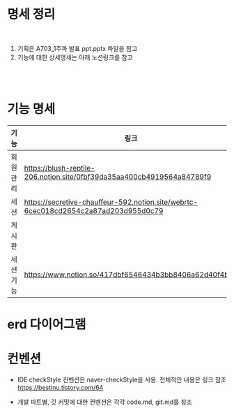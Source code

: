 # 명세 정리
<br>


1. 기획은 A703_1주파 발표 ppt.pptx 파일을 참고
2. 기능에 대한 상세명세는 아래 노션링크를 참고  
<br>
<br>


# 기능 명세

기능 | 링크
---|---
회원관리 | https://blush-reptile-206.notion.site/0fbf39da35aa400cb4919564a84789f9
세션 | https://secretive-chauffeur-592.notion.site/webrtc-6cec018cd2654c2a87ad203d955d0c79
게시판 | 
세션 기능 | https://www.notion.so/417dbf6546434b3bb8406a62d40f4b82


# erd 다이어그램

# 컨벤션
* IDE checkStyle 컨벤션은 naver-checkStyle을 사용. 전체적인 내용은 링크 참조
https://bestinu.tistory.com/64

* 개발 파트별, 깃 커밋에 대한 컨벤션은 각각 code.md, git.md를 참조